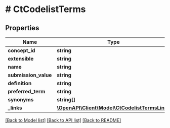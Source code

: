 # # CtCodelistTerms

## Properties

Name | Type | Description | Notes
------------ | ------------- | ------------- | -------------
**concept_id** | **string** |  | [optional]
**extensible** | **string** |  | [optional]
**name** | **string** |  | [optional]
**submission_value** | **string** |  | [optional]
**definition** | **string** |  | [optional]
**preferred_term** | **string** |  | [optional]
**synonyms** | **string[]** |  | [optional]
**_links** | [**\OpenAPI\Client\Model\CtCodelistTermsLinks**](CtCodelistTermsLinks.md) |  | [optional]

[[Back to Model list]](../../README.md#models) [[Back to API list]](../../README.md#endpoints) [[Back to README]](../../README.md)

